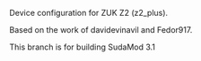 Device configuration for ZUK Z2 (z2_plus).

Based on the work of davidevinavil and Fedor917.

This branch is for building SudaMod 3.1
